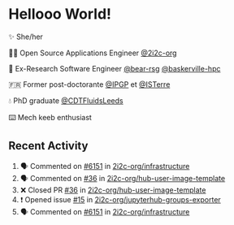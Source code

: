 # Hellooo World!

✨ She/her

👩‍💻 Open Source Applications Engineer [@2i2c-org](https://2i2c.org/)

🐻 Ex-Research Software Engineer [@bear-rsg](https://github.com/bear-rsg) [@baskerville-hpc](https://github.com/baskerville-hpc) 

🇫🇷 Former post-doctorante [@IPGP](https://github.com/IPGP) et [@ISTerre](https://www.isterre.fr/) 

💧 PhD graduate [@CDTFluidsLeeds](https://fluid-dynamics.leeds.ac.uk/) 

⌨️ Mech keeb enthusiast 

## Recent Activity 

<!--START_SECTION:activity-->
1. 🗣 Commented on [#6151](https://github.com/2i2c-org/infrastructure/issues/6151#issuecomment-2997109210) in [2i2c-org/infrastructure](https://github.com/2i2c-org/infrastructure)
2. 🗣 Commented on [#36](https://github.com/2i2c-org/hub-user-image-template/pull/36#issuecomment-2996851135) in [2i2c-org/hub-user-image-template](https://github.com/2i2c-org/hub-user-image-template)
3. ❌ Closed PR [#36](https://github.com/2i2c-org/hub-user-image-template/pull/36) in [2i2c-org/hub-user-image-template](https://github.com/2i2c-org/hub-user-image-template)
4. ❗ Opened issue [#15](https://github.com/2i2c-org/jupyterhub-groups-exporter/issues/15) in [2i2c-org/jupyterhub-groups-exporter](https://github.com/2i2c-org/jupyterhub-groups-exporter)
5. 🗣 Commented on [#6151](https://github.com/2i2c-org/infrastructure/issues/6151#issuecomment-2995922163) in [2i2c-org/infrastructure](https://github.com/2i2c-org/infrastructure)
<!--END_SECTION:activity-->
